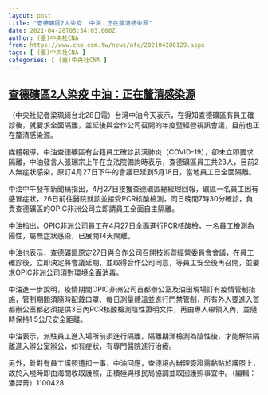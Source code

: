 ```yaml
---
layout: post
title: "查德礦區2人染疫  中油：正在釐清感染源"
date: 2021-04-28T05:34:03.000Z
author: (臺)中央社CNA
from: https://www.cna.com.tw/news/afe/202104280129.aspx
tags: [ (臺)中央社CNA ]
categories: [ (臺)中央社CNA ]
---
```

<!--1619588043000-->
[查德礦區2人染疫  中油：正在釐清感染源](https://www.cna.com.tw/news/afe/202104280129.aspx)
------

<div>
<div></div><div class="paragraph"><p>（中央社記者梁珮綺台北28日電）台灣中油今天表示，在得知查德礦區有員工確診後，就要求全面隔離，並延後與合作公司召開的年度暨經營視訊會議，目前也正在釐清感染源。</p><p>媒體報導，中油查德礦區有台籍員工確診武漢肺炎（COVID-19），卻未立即要求隔離，中油發言人張瑞宗上午在立法院備詢時表示，查德礦區員工共23人，目前2人無症狀感染，原訂4月27日下午的會議已延到5月18日，當地員工已全面隔離。</p><p>中油中午發布新聞稿指出，4月27日接獲查德礦區總經理回報，礦區一名員工因有感冒症狀，26日前往醫院就診並接受PCR核酸檢測，同日晚間7時30分確診，負責查德礦區的OPIC非洲公司立即請員工全面自主隔離。</p><p>中油指出，OPIC非洲公司員工在4月27日全面進行PCR核酸檢，一名員工檢測為陽性，屬無症狀感染，已展開14天隔離。</p><p>中油也表示，查德礦區原定27日與合作公司召開技術暨經營委員會會議，在員工確診後，立即決定將會議延期，並取得合作公司同意，等員工安全後再召開，並要求OPIC非洲公司須對環境全面消毒。</p><p>中油進一步說明，疫情期間OPIC非洲公司首都辦公室及油田現場訂有疫情管制措施，管制期間須隨時配戴口罩、每日測量體溫並進行門禁管制，所有外人要進入首都辦公室都必須提供3日內PCR核酸檢測陰性證明文件，再由專人帶領入內，並隨時保持1.5公尺安全距離。</p><p>中油表示，派駐員工進入場所前須進行隔離，隔離期滿檢測為陰性後，才能解除隔離進入辦公室辦公，如有症狀，有專門醫院進行治療。</p><p>另外，針對有員工護照遭扣一事，中油回應，查德境內辦理簽證需黏貼於護照上，故於入境時即由海關收取護照，正積極與移民局協調並取回護照事宜中。（編輯：潘羿菁）1100428</p></div>
</div>
